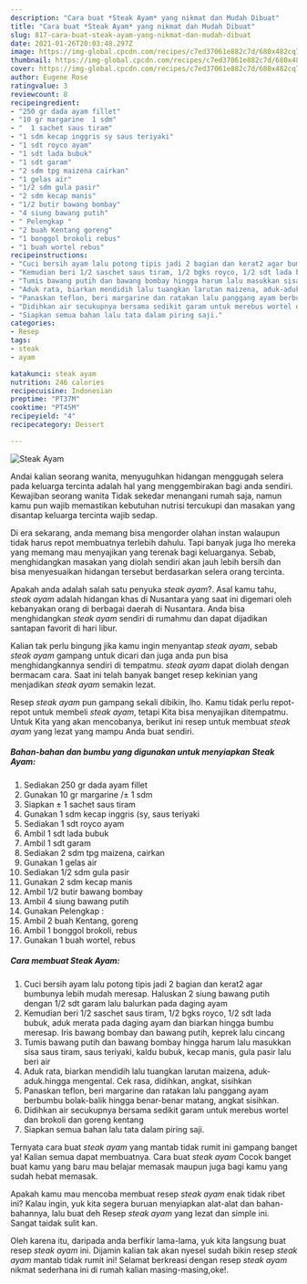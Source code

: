 ```yaml
---
description: "Cara buat *Steak Ayam* yang nikmat dan Mudah Dibuat"
title: "Cara buat *Steak Ayam* yang nikmat dan Mudah Dibuat"
slug: 817-cara-buat-steak-ayam-yang-nikmat-dan-mudah-dibuat
date: 2021-01-26T20:03:48.297Z
image: https://img-global.cpcdn.com/recipes/c7ed37061e882c7d/680x482cq70/steak-ayam-foto-resep-utama.jpg
thumbnail: https://img-global.cpcdn.com/recipes/c7ed37061e882c7d/680x482cq70/steak-ayam-foto-resep-utama.jpg
cover: https://img-global.cpcdn.com/recipes/c7ed37061e882c7d/680x482cq70/steak-ayam-foto-resep-utama.jpg
author: Eugene Rose
ratingvalue: 3
reviewcount: 8
recipeingredient:
- "250 gr dada ayam fillet"
- "10 gr margarine  1 sdm"
- "  1 sachet saus tiram"
- "1 sdm kecap inggris sy saus teriyaki"
- "1 sdt royco ayam"
- "1 sdt lada bubuk"
- "1 sdt garam"
- "2 sdm tpg maizena cairkan"
- "1 gelas air"
- "1/2 sdm gula pasir"
- "2 sdm kecap manis"
- "1/2 butir bawang bombay"
- "4 siung bawang putih"
- " Pelengkap "
- "2 buah Kentang goreng"
- "1 bonggol brokoli rebus"
- "1 buah wortel rebus"
recipeinstructions:
- "Cuci bersih ayam lalu potong tipis jadi 2 bagian dan kerat2 agar bumbunya lebih mudah meresap. Haluskan 2 siung bawang putih dengan 1/2 sdt garam lalu balurkan pada daging ayam"
- "Kemudian beri 1/2 saschet saus tiram, 1/2 bgks royco, 1/2 sdt lada bubuk, aduk merata pada daging ayam dan biarkan hingga bumbu meresap. Iris bawang bombay dan bawang putih, keprek lalu cincang"
- "Tumis bawang putih dan bawang bombay hingga harum lalu masukkan sisa saus tiram, saus teriyaki, kaldu bubuk, kecap manis, gula pasir lalu beri air"
- "Aduk rata, biarkan mendidih lalu tuangkan larutan maizena, aduk-aduk.hingga mengental. Cek rasa, didihkan, angkat, sisihkan"
- "Panaskan teflon, beri margarine dan ratakan lalu panggang ayam berbumbu bolak-balik hingga benar-benar matang, angkat sisihkan."
- "Didihkan air secukupnya bersama sedikit garam untuk merebus wortel dan brokoli dan goreng kentang"
- "Siapkan semua bahan lalu tata dalam piring saji."
categories:
- Resep
tags:
- steak
- ayam

katakunci: steak ayam 
nutrition: 246 calories
recipecuisine: Indonesian
preptime: "PT37M"
cooktime: "PT45M"
recipeyield: "4"
recipecategory: Dessert

---
```



![*Steak Ayam*](https://img-global.cpcdn.com/recipes/c7ed37061e882c7d/680x482cq70/steak-ayam-foto-resep-utama.jpg)

Andai kalian seorang wanita, menyuguhkan hidangan menggugah selera pada keluarga tercinta adalah hal yang menggembirakan bagi anda sendiri. Kewajiban seorang  wanita Tidak sekedar menangani rumah saja, namun kamu pun wajib memastikan kebutuhan nutrisi tercukupi dan masakan yang disantap keluarga tercinta wajib sedap.

Di era  sekarang, anda memang bisa mengorder olahan instan walaupun tidak harus repot membuatnya terlebih dahulu. Tapi banyak juga lho mereka yang memang mau menyajikan yang terenak bagi keluarganya. Sebab, menghidangkan masakan yang diolah sendiri akan jauh lebih bersih dan bisa menyesuaikan hidangan tersebut berdasarkan selera orang tercinta. 



Apakah anda adalah salah satu penyuka *steak ayam*?. Asal kamu tahu, *steak ayam* adalah hidangan khas di Nusantara yang saat ini digemari oleh kebanyakan orang di berbagai daerah di Nusantara. Anda bisa menghidangkan *steak ayam* sendiri di rumahmu dan dapat dijadikan santapan favorit di hari libur.

Kalian tak perlu bingung jika kamu ingin menyantap *steak ayam*, sebab *steak ayam* gampang untuk dicari dan juga anda pun bisa menghidangkannya sendiri di tempatmu. *steak ayam* dapat diolah dengan bermacam cara. Saat ini telah banyak banget resep kekinian yang menjadikan *steak ayam* semakin lezat.

Resep *steak ayam* pun gampang sekali dibikin, lho. Kamu tidak perlu repot-repot untuk membeli *steak ayam*, tetapi Kita bisa menyajikan ditempatmu. Untuk Kita yang akan mencobanya, berikut ini resep untuk membuat *steak ayam* yang lezat yang mampu Anda buat sendiri.

<!--inarticleads1-->

##### Bahan-bahan dan bumbu yang digunakan untuk menyiapkan *Steak Ayam*:

1. Sediakan 250 gr dada ayam fillet
1. Gunakan 10 gr margarine /± 1 sdm
1. Siapkan  ± 1 sachet saus tiram
1. Gunakan 1 sdm kecap inggris (sy, saus teriyaki
1. Sediakan 1 sdt royco ayam
1. Ambil 1 sdt lada bubuk
1. Ambil 1 sdt garam
1. Sediakan 2 sdm tpg maizena, cairkan
1. Gunakan 1 gelas air
1. Sediakan 1/2 sdm gula pasir
1. Gunakan 2 sdm kecap manis
1. Ambil 1/2 butir bawang bombay
1. Ambil 4 siung bawang putih
1. Gunakan  Pelengkap :
1. Ambil 2 buah Kentang, goreng
1. Ambil 1 bonggol brokoli, rebus
1. Gunakan 1 buah wortel, rebus




<!--inarticleads2-->

##### Cara membuat *Steak Ayam*:

1. Cuci bersih ayam lalu potong tipis jadi 2 bagian dan kerat2 agar bumbunya lebih mudah meresap. Haluskan 2 siung bawang putih dengan 1/2 sdt garam lalu balurkan pada daging ayam
1. Kemudian beri 1/2 saschet saus tiram, 1/2 bgks royco, 1/2 sdt lada bubuk, aduk merata pada daging ayam dan biarkan hingga bumbu meresap. Iris bawang bombay dan bawang putih, keprek lalu cincang
1. Tumis bawang putih dan bawang bombay hingga harum lalu masukkan sisa saus tiram, saus teriyaki, kaldu bubuk, kecap manis, gula pasir lalu beri air
1. Aduk rata, biarkan mendidih lalu tuangkan larutan maizena, aduk-aduk.hingga mengental. Cek rasa, didihkan, angkat, sisihkan
1. Panaskan teflon, beri margarine dan ratakan lalu panggang ayam berbumbu bolak-balik hingga benar-benar matang, angkat sisihkan.
1. Didihkan air secukupnya bersama sedikit garam untuk merebus wortel dan brokoli dan goreng kentang
1. Siapkan semua bahan lalu tata dalam piring saji.




Ternyata cara buat *steak ayam* yang mantab tidak rumit ini gampang banget ya! Kalian semua dapat membuatnya. Cara buat *steak ayam* Cocok banget buat kamu yang baru mau belajar memasak maupun juga bagi kamu yang sudah hebat memasak.

Apakah kamu mau mencoba membuat resep *steak ayam* enak tidak ribet ini? Kalau ingin, yuk kita segera buruan menyiapkan alat-alat dan bahan-bahannya, lalu buat deh Resep *steak ayam* yang lezat dan simple ini. Sangat taidak sulit kan. 

Oleh karena itu, daripada anda berfikir lama-lama, yuk kita langsung buat resep *steak ayam* ini. Dijamin kalian tak akan nyesel sudah bikin resep *steak ayam* mantab tidak rumit ini! Selamat berkreasi dengan resep *steak ayam* nikmat sederhana ini di rumah kalian masing-masing,oke!.

